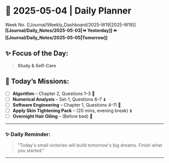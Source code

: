 # 🌼 **2025-05-04** | Daily Planner

Week No. [[Journal/Weekly_Dashboard/2025-W19|2025-W19]]
**[[Journal/Daily_Notes/2025-05-03|⏪ Yesterday]] ⏩ [[Journal/Daily_Notes/2025-05-05|Tomorrow]]**

## ✨ Focus of the Day:  
> **Study & Self-Care**

## 🌸 Today’s Missions:
- [ ] **Algorithm** – Chapter 2, Questions 1–3 🔺 
- [ ] **Numerical Analysis** – Set-1, Questions 6–7 ⏫ 
- [ ] **Software Engineering** – Chapter 1, Questions 4–11 🔼 
- [ ] **Apply Skin Tightening Pack** – (20 mins, evening break) ⏫ 
- [ ] **Overnight Hair Oiling** – (Before bed) 🔺 

---

### ✨ Daily Reminder:  
>"Today's small victories will build tomorrow's big dreams. Finish what you started."

---


